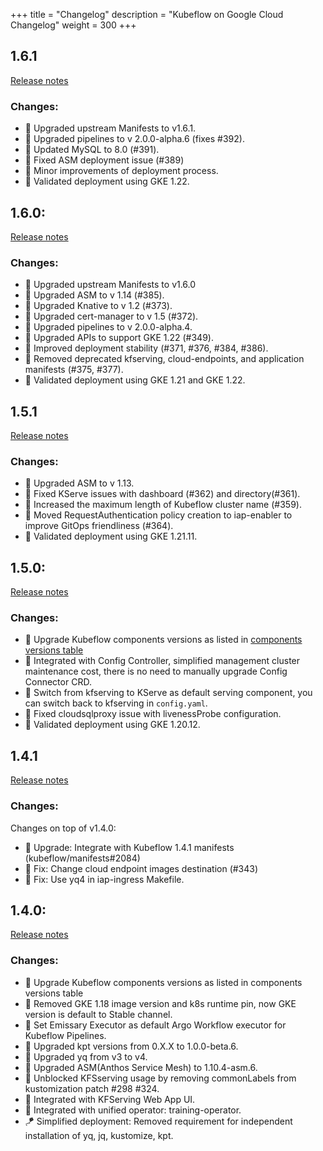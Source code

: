 +++
title = "Changelog"
description = "Kubeflow on Google Cloud Changelog"
weight = 300
+++

## 1.6.1

[Release notes](https://github.com/GoogleCloudPlatform/kubeflow-distribution/releases/tag/v1.6.1)

### Changes:

- 🔼 Upgraded upstream Manifests to v1.6.1.
- 🔼 Upgraded pipelines to v 2.0.0-alpha.6 (fixes #392).
- 🔼 Updated MySQL to 8.0 (#391).
- 🔨 Fixed ASM deployment issue (#389)
- 🔨 Minor improvements of deployment process.
- 🧪 Validated deployment using GKE 1.22.

## 1.6.0:

[Release notes](https://github.com/GoogleCloudPlatform/kubeflow-distribution/releases/tag/v1.6.0)

### Changes:

- 🔼 Upgraded upstream Manifests to v1.6.0
- 🔼 Upgraded ASM to v 1.14 (#385).
- 🔼 Upgraded Knative to v 1.2 (#373).
- 🔼 Upgraded cert-manager to v 1.5 (#372).
- 🔼 Upgraded pipelines to v 2.0.0-alpha.4.
- 🔼 Upgraded APIs to support GKE 1.22 (#349).
- 🔨 Improved deployment stability (#371, #376, #384, #386).
- 🚚 Removed deprecated kfserving, cloud-endpoints, and application manifests (#375, #377).
- 🧪 Validated deployment using GKE 1.21 and GKE 1.22.

## 1.5.1

[Release notes](https://github.com/GoogleCloudPlatform/kubeflow-distribution/releases/tag/v1.5.1)

### Changes:

- 🔼 Upgraded ASM to v 1.13.
- 🔨 Fixed KServe issues with dashboard (#362) and directory(#361).
- 🚚 Increased the maximum length of Kubeflow cluster name (#359).
- 🚚 Moved RequestAuthentication policy creation to iap-enabler to improve GitOps friendliness (#364).
- 🧪 Validated deployment using GKE 1.21.11.

## 1.5.0:

[Release notes](https://github.com/GoogleCloudPlatform/kubeflow-distribution/releases/tag/v1.5.0)

### Changes:

- 🔼 Upgrade Kubeflow components versions as listed in [components versions table](https://github.com/kubeflow/manifests/tree/v1.5.0#kubeflow-components-versions)
- 🚀 Integrated with Config Controller, simplified management cluster maintenance cost, there is no need to manually upgrade Config Connector CRD.
- 🚚 Switch from kfserving to KServe as default serving component, you can switch back to kfserving in `config.yaml`.
- 🔨 Fixed cloudsqlproxy issue with livenessProbe configuration.
- 🧪 Validated deployment using GKE 1.20.12.

## 1.4.1

[Release notes](https://github.com/GoogleCloudPlatform/kubeflow-distribution/releases/tag/v1.4.1)

### Changes:

Changes on top of v1.4.0:

- 🔼 Upgrade: Integrate with Kubeflow 1.4.1 manifests (kubeflow/manifests#2084)
- 🔨 Fix: Change cloud endpoint images destination (#343)
- 🔨 Fix: Use yq4 in iap-ingress Makefile.

## 1.4.0:

[Release notes](https://github.com/GoogleCloudPlatform/kubeflow-distribution/releases/tag/v1.4.0)

### Changes:

- 🔼 Upgrade Kubeflow components versions as listed in components versions table
- 🚢 Removed GKE 1.18 image version and k8s runtime pin, now GKE version is default to Stable channel.
- 🌊 Set Emissary Executor as default Argo Workflow executor for Kubeflow Pipelines.
- 🔼 Upgraded kpt versions from 0.X.X to 1.0.0-beta.6.
- 🔼 Upgraded yq from v3 to v4.
- 🔼 Upgraded ASM(Anthos Service Mesh) to 1.10.4-asm.6.
- 🚀 Unblocked KFSserving usage by removing commonLabels from kustomization patch #298 #324.
- 🔗 Integrated with KFServing Web App UI.
- 🔗 Integrated with unified operator: training-operator.
- 🪁 Simplified deployment: Removed requirement for independent installation of yq, jq, kustomize, kpt.
